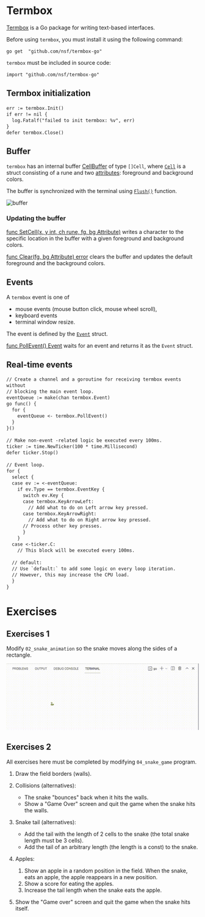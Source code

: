 # Termbox

[Termbox](https://github.com/nsf/termbox-go) is a Go package for writing text-based interfaces.

Before using `termbox`, you must install it using the following command:

```shell
go get  "github.com/nsf/termbox-go"
```

`termbox` must be included in source code:

```golang
import "github.com/nsf/termbox-go"
```

## Termbox initialization

```golang
err := termbox.Init()
if err != nil {
  log.Fatalf("failed to init termbox: %v", err)
}
defer termbox.Close()
```

## Buffer

`termbox` has an internal buffer [CellBuffer](https://pkg.go.dev/github.com/nsf/termbox-go#CellBuffer) of type `[]Cell`, where [`Cell`](https://pkg.go.dev/github.com/nsf/termbox-go#Cell) is a struct consisting of a rune and two [attributes](https://pkg.go.dev/github.com/nsf/termbox-go#Attribute): foreground and background colors.

The buffer is synchronized with the terminal using [`Flush()`](https://pkg.go.dev/github.com/nsf/termbox-go#Flush) function.

![buffer](buffer.png)

### Updating the buffer

[func SetCell(x, y int, ch rune, fg, bg Attribute)](https://pkg.go.dev/github.com/nsf/termbox-go#SetCell) writes a character to the specific location in the buffer with a given foreground and background colors.

[func Clear(fg, bg Attribute) error](https://pkg.go.dev/github.com/nsf/termbox-go#Clear) clears the buffer and updates the default foreground and the background colors.

## Events

A `termbox` event is one of
 * mouse events (mouse button click, mouse wheel scroll),
 * keyboard events
 * terminal window resize.

 The event is defined by the [`Event`](https://pkg.go.dev/github.com/nsf/termbox-go#Event) struct.

[func PollEvent() Event](https://pkg.go.dev/github.com/nsf/termbox-go#PollEvent)
waits for an event and returns it as the `Event` struct.

## Real-time events

```golang
// Create a channel and a goroutine for receiving termbox events without
// blocking the main event loop.
eventQueue := make(chan termbox.Event)
go func() {
  for {
    eventQueue <- termbox.PollEvent()
  }
}()

// Make non-event -related logic be executed every 100ms.
ticker := time.NewTicker(100 * time.Millisecond)
defer ticker.Stop()

// Event loop.
for {
  select {
  case ev := <-eventQueue:
    if ev.Type == termbox.EventKey {
      switch ev.Key {
      case termbox.KeyArrowLeft:
        // Add what to do on Left arrow key pressed.
      case termbox.KeyArrowRight:
        // Add what to do on Right arrow key pressed.
      // Process other key presses.
      }
    }
  case <-ticker.C:
    // This block will be executed every 100ms.
   
  // default:
  // Use `default:` to add some logic on every loop iteration.
  // However, this may increase the CPU load.
  }
}
```

# Exercises

## Exercises 1

Modify `02_snake_animation` so the snake moves along the sides of a rectangle.

![demo](snake_demo_01.gif)

## Exercises 2

All exercises here must be completed by modifying `04_snake_game` program.

1. Draw the field borders (walls).
2. Collisions (alternatives):

   * The snake "bounces" back when it hits the walls.
   * Show a "Game Over" screen and quit the game when the snake hits the walls.

3. Snake tail (alternatives):

   * Add the tail with the length of 2 cells to the snake (the total snake
    length must be 3 cells).
   * Add the tail of an arbitrary length (the length is a const) to the snake.

4. Apples:

   1. Show an apple in a random position in the field. When the snake, eats an
     apple, the apple reappears in a new position.
   1. Show a score for eating the apples.
   1. Increase the tail length when the snake eats the apple.

5. Show the "Game over" screen and quit the game when the snake hits itself.
